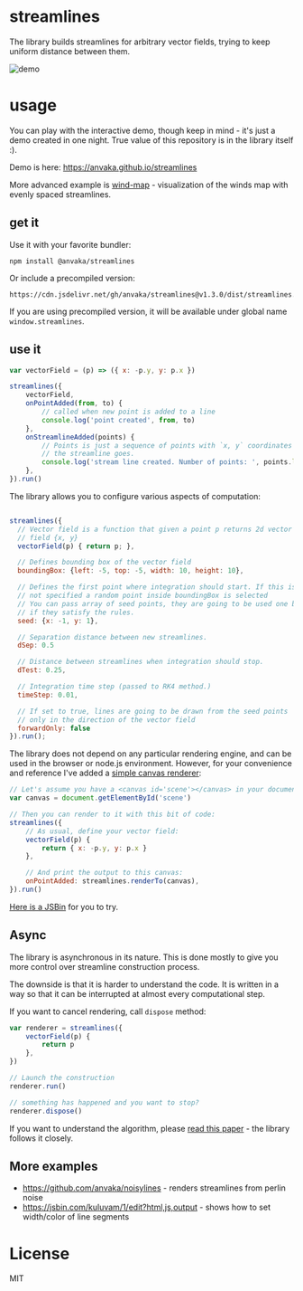 # streamlines

The library builds streamlines for arbitrary vector fields, trying to keep uniform distance
between them.

![demo](https://i.imgur.com/dC5cN8P.gif)

# usage

You can play with the interactive demo, though keep in mind - it's just a demo created in one night.
True value of this repository is in the library itself :).

Demo is here: https://anvaka.github.io/streamlines

More advanced example is [wind-map](https://anvaka.github.io/wind-lines/) - visualization of the winds
map with evenly spaced streamlines.

## get it

Use it with your favorite bundler:

```
npm install @anvaka/streamlines
```

Or include a precompiled version:

```
https://cdn.jsdelivr.net/gh/anvaka/streamlines@v1.3.0/dist/streamlines.min.js
```

If you are using precompiled version, it will be available under global name `window.streamlines`.

## use it

```js
var vectorField = (p) => ({ x: -p.y, y: p.x })

streamlines({
    vectorField,
    onPointAdded(from, to) {
        // called when new point is added to a line
        console.log('point created', from, to)
    },
    onStreamlineAdded(points) {
        // Points is just a sequence of points with `x, y` coordinates through which
        // the streamline goes.
        console.log('stream line created. Number of points: ', points.length)
    },
}).run()
```

The library allows you to configure various aspects of computation:

```js

streamlines({
  // Vector field is a function that given a point p returns 2d vector
  // field {x, y}
  vectorField(p) { return p; },

  // Defines bounding box of the vector field
  boundingBox: {left: -5, top: -5, width: 10, height: 10},

  // Defines the first point where integration should start. If this is
  // not specified a random point inside boundingBox is selected
  // You can pass array of seed points, they are going to be used one by one
  // if they satisfy the rules.
  seed: {x: -1, y: 1},

  // Separation distance between new streamlines.
  dSep: 0.5

  // Distance between streamlines when integration should stop.
  dTest: 0.25,

  // Integration time step (passed to RK4 method.)
  timeStep: 0.01,

  // If set to true, lines are going to be drawn from the seed points
  // only in the direction of the vector field
  forwardOnly: false
}).run();
```

The library does not depend on any particular rendering engine, and can be used in the
browser or node.js environment. However, for your convenience and reference I've added
a [simple canvas renderer](https://github.com/anvaka/streamlines/blob/master/lib/renderTo.js):

```js
// Let's assume you have a <canvas id='scene'></canvas> in your document:
var canvas = document.getElementById('scene')

// Then you can render to it with this bit of code:
streamlines({
    // As usual, define your vector field:
    vectorField(p) {
        return { x: -p.y, y: p.x }
    },

    // And print the output to this canvas:
    onPointAdded: streamlines.renderTo(canvas),
}).run()
```

[Here is a JSBin](http://jsbin.com/miwuyav/edit?html,js,output) for you to try.

## Async

The library is asynchronous in its nature. This is done mostly to give you more control
over streamline construction process.

The downside is that it is harder to understand the code. It is written in a way so that
it can be interrupted at almost every computational step.

If you want to cancel rendering, call `dispose` method:

```js
var renderer = streamlines({
    vectorField(p) {
        return p
    },
})

// Launch the construction
renderer.run()

// something has happened and you want to stop?
renderer.dispose()
```

If you want to understand the algorithm, please [read this paper](http://web.cs.ucdavis.edu/~ma/SIGGRAPH02/course23/notes/papers/Jobard.pdf) - the library follows it closely.

## More examples

-   https://github.com/anvaka/noisylines - renders streamlines from perlin noise
-   https://jsbin.com/kuluvam/1/edit?html,js,output - shows how to set width/color of line segments

# License

MIT
